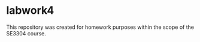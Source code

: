 # labwork4
This repository was created for homework purposes within the scope of the SE3304 course.
